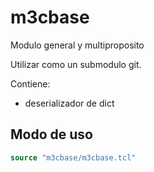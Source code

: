 # m3cbase
Modulo general y multiproposito

Utilizar como un submodulo git.

Contiene:

- deserializador de dict

## Modo de uso

```tcl
source "m3cbase/m3cbase.tcl"
```
